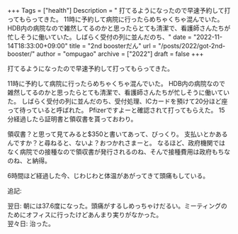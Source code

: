 +++
Tags = ["health"]
Description = " 打てるようになったので早速予約して打ってもらってきた。  11時に予約して病院に行ったらめちゃくちゃ混んでいた。HDB内の病院なので雑然してるのかと思ったらとても清潔で、看護師さんたちが忙しそうに働いていた。しばらく受付の列に並んだのち、"
date = "2022-11-14T18:33:00+09:00"
title = "2nd boosterだん"
url = "/posts/2022/got-2nd-booster/"
author = "ompugao"
archive = ["2022"]
draft = false
+++

<body>
<p>打てるようになったので早速予約して打ってもらってきた。</p>

<p>11時に予約して病院に行ったらめちゃくちゃ混んでいた。
HDB内の病院なので雑然してるのかと思ったらとても清潔で、看護師さんたちが忙しそうに働いていた。
しばらく受付の列に並んだのち、受付処理、ICカードを預けて20分ほど座って待っていると呼ばれた。
Pfizerですよーと確認されて打ってもらえた。
15分経過したら証明書と領収書を貰っておわり。</p>

<p>領収書？と思って見てみると$350と書いてあって、びっくり。
支払いとかあるんですか？と尋ねると、ないよ？おつかれさまーと。
なるほど、政府機関ではなく病院での接種なので領収書が発行されるのね、そんで接種費用は政府もちなのね、と納得。</p>

<p>6時間ほど経過した今、じわじわと体温があがってきて頭痛もしている。</p>

<p>追記:</p>

<p>翌日: 朝には37.6度になった。頭痛がするしめっちゃけだるい。ミーティングのためにオフィスに行ったけどあんまり実りがなかった。<br>
翌々日: 治った。</p>
</body>
